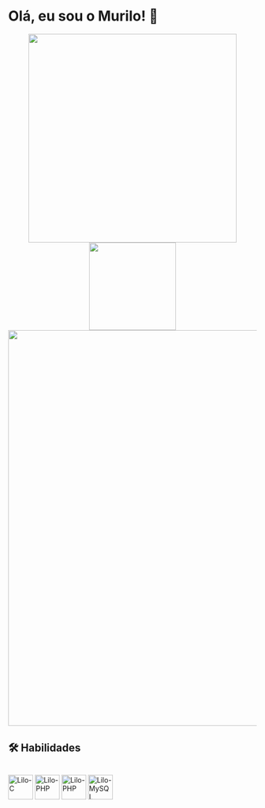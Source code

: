 # Olá, eu sou o Murilo! 👋

<div align="center">
      <img width = 422.5px src="https://github-readme-stats.vercel.app/api?username=LiloMarino&show_icons=true&show=reviews&theme=dark&count_private=true" />
      <img  height = 176.41px src="https://github-readme-stats.vercel.app/api/top-langs/?username=LiloMarino&layout=compact&theme=dark&langs_count=6" />
      <br>
      <img width = 800.5px src="https://github-readme-stats.vercel.app/api/wakatime?username=LiloMarino&layout=compact&theme=dark" />
</div>

## 🛠 Habilidades

<div style="display: inline_block"><br>
      <img align="center" alt="Lilo-C" height="50" width="50" src="https://cdn.jsdelivr.net/gh/devicons/devicon/icons/c/c-original.svg" />
      <img align="center" alt="Lilo-PHP" height="50" width="50" src="https://cdn.jsdelivr.net/gh/devicons/devicon/icons/python/python-original.svg" />
      <img align="center" alt="Lilo-PHP" height="50" width="50" src="https://cdn.jsdelivr.net/gh/devicons/devicon/icons/php/php-original.svg" />
      <img align="center" alt="Lilo-MySQL" height="50" width="50" src="https://cdn.jsdelivr.net/gh/devicons/devicon/icons/mysql/mysql-original-wordmark.svg" />
</div>
